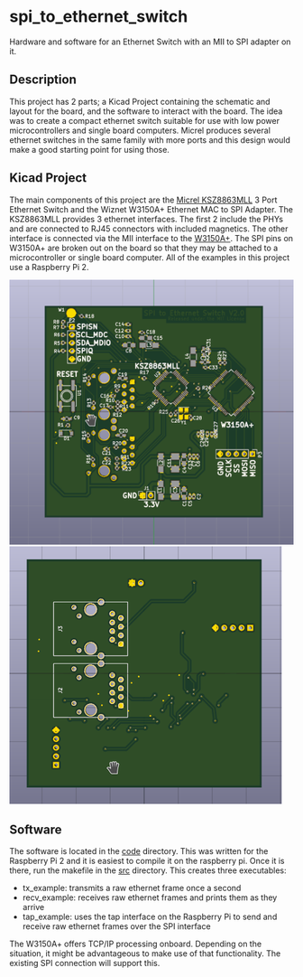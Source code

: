 # spi_to_ethernet_switch
Hardware and software for an Ethernet Switch with an MII to SPI adapter on it.

## Description

This project has 2 parts; a Kicad Project containing the schematic and layout for the board, and the software to interact 
with the board.  The idea was to create a compact ethernet switch suitable for use with low power microcontrollers and single 
board computers.  Micrel produces several ethernet switches in the same family with more ports and this design would make a good 
starting point for using those.

## Kicad Project

The main components of this project are the [Micrel KSZ8863MLL](https://www.microchip.com/wwwproducts/en/KSZ8863) 3 Port Ethernet Switch and the Wiznet W3150A+ Ethernet MAC to SPI Adapter.
The KSZ8863MLL provides 3 ethernet interfaces.  The first 2 include the PHYs and are connected to RJ45 connectors with included magnetics.
The other interface is connected via the MII interface to the [W3150A+](http://www.wiznet.io/product-item/w3150a/).  The SPI pins on W3150A+ are broken out on the board so that they
may be attached to a microcontroller or single board computer.  All of the examples in this project use a Raspberry Pi 2.

![alt text](docs/PCB_front.png "PCB Front")
![alt text](docs/PCB_back.png "PCB Back")

## Software

The software is located in the [code](/code) directory.  This was written for the Raspberry Pi 2 and it is easiest to compile it
on the raspberry pi.  Once it is there, run the makefile in the [src](/code/src) directory.  This creates three executables:
  * tx_example: transmits a raw ethernet frame once a second
  * recv_example: receives raw ethernet frames and prints them as they arrive
  * tap_example: uses the tap interface on the Raspberry Pi to send and receive raw ethernet frames over the SPI interface
  
The W3150A+ offers TCP/IP processing onboard.  Depending on the situation, it might be advantageous to make use of that functionality.
The existing SPI connection will support this.
